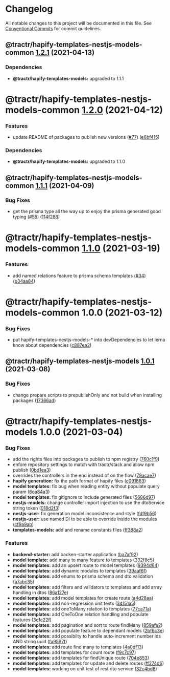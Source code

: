# Changelog

All notable changes to this project will be documented in this file. See
[Conventional Commits](https://conventionalcommits.org) for commit guidelines.

## @tractr/hapify-templates-nestjs-models-common [1.2.1](https://github.com/tractr/stack/compare/@tractr/hapify-templates-nestjs-models-common@1.2.0...@tractr/hapify-templates-nestjs-models-common@1.2.1) (2021-04-13)





### Dependencies

* **@tractr/hapify-templates-models:** upgraded to 1.1.1

# @tractr/hapify-templates-nestjs-models-common [1.2.0](https://github.com/tractr/stack/compare/@tractr/hapify-templates-nestjs-models-common@1.1.1...@tractr/hapify-templates-nestjs-models-common@1.2.0) (2021-04-12)


### Features

* update README of packages to publish new versions ([#77](https://github.com/tractr/stack/issues/77)) ([e6bf415](https://github.com/tractr/stack/commit/e6bf415af3fe5588c15577f047a6262f81c1564f))





### Dependencies

* **@tractr/hapify-templates-models:** upgraded to 1.1.0

## @tractr/hapify-templates-nestjs-models-common [1.1.1](https://github.com/tractr/stack/compare/@tractr/hapify-templates-nestjs-models-common@1.1.0...@tractr/hapify-templates-nestjs-models-common@1.1.1) (2021-04-09)


### Bug Fixes

* get the prisma type all the way up to enjoy the prisma generated good typing ([#55](https://github.com/tractr/stack/issues/55)) ([114f288](https://github.com/tractr/stack/commit/114f288b07b9e3b6e1f53b78e821474e568ebf4a))

# @tractr/hapify-templates-nestjs-models-common [1.1.0](https://github.com/tractr/stack/compare/@tractr/hapify-templates-nestjs-models-common@1.0.0...@tractr/hapify-templates-nestjs-models-common@1.1.0) (2021-03-19)


### Features

* add named relations feature to prisma schema templates ([#34](https://github.com/tractr/stack/issues/34)) ([b34aa84](https://github.com/tractr/stack/commit/b34aa8470bd9bce41795776ef6c963399d8c7df7))

# @tractr/hapify-templates-nestjs-models-common 1.0.0 (2021-03-12)


### Bug Fixes

* put hapify-templates-nestjs-models-* into devDependencies to let lerna know about dependencies ([c887ea2](https://github.com/tractr/stack/commit/c887ea20e36b9e9eb7b714c39b2dd45843db378d))

## @tractr/hapify-templates-nestjs-models [1.0.1](https://github.com/tractr/stack/compare/@tractr/hapify-templates-nestjs-models@1.0.0...@tractr/hapify-templates-nestjs-models@1.0.1) (2021-03-08)


### Bug Fixes

* change prepare scripts to prepublishOnly and not build when installing packages ([17366ad](https://github.com/tractr/stack/commit/17366ada324f19b5a853a96a01f42996a43385b8))

# @tractr/hapify-templates-nestjs-models 1.0.0 (2021-03-04)


### Bug Fixes

* add the rights files into packages to publish to npm registry ([760c1f9](https://github.com/tractr/stack/commit/760c1f98da944f39f821c7d4e30847e229bba44d))
* enfore repository settings to match with tractr/stack and allow npm publish ([0bd1ea3](https://github.com/tractr/stack/commit/0bd1ea38f5c1fc5f88e5611b214de8418bd59bdc))
* overrides the controllers in the end instead of on the flow ([79acae7](https://github.com/tractr/stack/commit/79acae79cfd8dff632ba686d15eb8c4e5c62669d))
* **hapify generation:** fix the path format of hapify files ([c091863](https://github.com/tractr/stack/commit/c0918634696ff9848cb6803b8a3ea25daf3e2e92))
* **model templates:** fix bug when reading entity without populate query param ([6ea84a3](https://github.com/tractr/stack/commit/6ea84a3bb5b87c67fbf28543188a061618973519))
* **model templates:** fix gitignore to include generated files ([5686d97](https://github.com/tractr/stack/commit/5686d97046b01163e7f72026c96a2903802b2e65))
* **nestjs-models:** change controller import injection to use the dtoService string token ([018d2f3](https://github.com/tractr/stack/commit/018d2f3019832dace8b714a0b7b38f97ebf99270))
* **nestjs-user:** fix generation model inconsistence and style ([fdf9b56](https://github.com/tractr/stack/commit/fdf9b56a8755231f51d50f551c03a3baaf377c61))
* **nestjs-user:** use named DI to be able to override inside the modules ([cf9a9ab](https://github.com/tractr/stack/commit/cf9a9abb9e101b9e83107b613d628639f15e9ed0))
* **templates-models:** add and rename constants files ([ff388a2](https://github.com/tractr/stack/commit/ff388a26396c9908c72e8a6cf2ee5c8faf368460))


### Features

* **backend-starter:** add backen-starter application ([ba7af92](https://github.com/tractr/stack/commit/ba7af928cd5296ac3a3264d0c2be93d25fe6aedd))
* **model template:** add many to many feature to templates ([332f8c5](https://github.com/tractr/stack/commit/332f8c5982f7102466e8b66451e41db1171a095e))
* **model templates:** add an upsert route to model templates ([9394d64](https://github.com/tractr/stack/commit/9394d643396054b5ac8c6867ea1306dc6acdd9c4))
* **model templates:** add dynamic modules to templates ([39aaf6f](https://github.com/tractr/stack/commit/39aaf6f0f3a90c1ea8850a82dabb08be6b2d6db8))
* **model templates:** add enums to prisma schema and dto validation ([a7abc35](https://github.com/tractr/stack/commit/a7abc35d79498e8db4cf0a71d10dca90fed51de1))
* **model templates:** add filters and validators to templates and add array handling in dtos ([86a127e](https://github.com/tractr/stack/commit/86a127ed91126e3702f13f4c186415548bd44714))
* **model templates:** add model templates for create route ([a4d28aa](https://github.com/tractr/stack/commit/a4d28aa52badebd88186158d51ffe78d4c514dbf))
* **model templates:** add non-regression unit tests ([34151a5](https://github.com/tractr/stack/commit/34151a5b6b5a8ffc7b0a11e4a072975e05b7ec72))
* **model templates:** add oneToMany relation to templates ([77ca71a](https://github.com/tractr/stack/commit/77ca71a26d8c6ba23c4a16bad15520e5c3843b1f))
* **model templates:** add OneToOne relation handling and populate features ([3e1c22f](https://github.com/tractr/stack/commit/3e1c22f016e7ce96986623165e8ceed1dfcd8aa6))
* **model templates:** add pagination and sort to route findMany ([859afa2](https://github.com/tractr/stack/commit/859afa24057902a9bafc7fe00baa892951381e0c))
* **model templates:** add populate feature to dependant models ([2bf6c3e](https://github.com/tractr/stack/commit/2bf6c3e43a18bd47f94472df50991f855827b738))
* **model templates:** add possibilty to handle auto-increment number ids AND string uuid ([fa9597f](https://github.com/tractr/stack/commit/fa9597f9c7064dc47a67c2ef2c60194cc00b701e))
* **model templates:** add route find many to templates ([4a0df13](https://github.com/tractr/stack/commit/4a0df13fe9b5c20bcd53db8644d52f57fa306cc4))
* **model templates:** add templates for count route ([f9c7c97](https://github.com/tractr/stack/commit/f9c7c97b9d1b62303fbe58e23cea2669e1434be3))
* **model templates:** add templates for findUnique route ([704e853](https://github.com/tractr/stack/commit/704e8538e2d93e40d3829522e665f09addef332c))
* **model templates:** add templates for update and delete routes ([ff274d6](https://github.com/tractr/stack/commit/ff274d6a06be74ab72c5e196560076bb4dddc930))
* **model templates:** working on unit test of rest dto service ([32c4bd8](https://github.com/tractr/stack/commit/32c4bd8624147565419cd8416763569ead397359))
